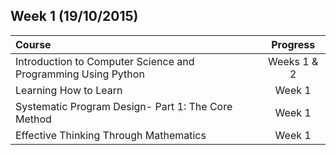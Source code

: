
## Week 1 (19/10/2015)

Course | Progress
:-- | :--:
Introduction to Computer Science and Programming Using Python | Weeks 1 & 2
Learning How to Learn | Week 1
Systematic Program Design- Part 1: The Core Method | Week 1
Effective Thinking Through Mathematics | Week 1

